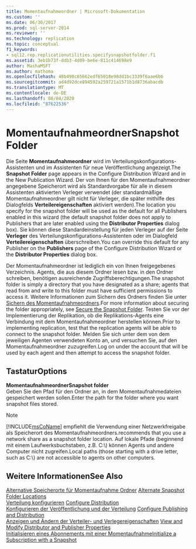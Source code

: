 ```yaml
---
title: Momentaufnahmeordner | Microsoft-Dokumentation
ms.custom: ''
ms.date: 06/30/2017
ms.prod: sql-server-2014
ms.reviewer: ''
ms.technology: replication
ms.topic: conceptual
f1_keywords:
- sql12.rep.replicationutilities.specifysnapshotfolder.f1
ms.assetid: 3eb1b73f-ddb3-4d09-be6e-811c414698e9
author: MashaMSFT
ms.author: mathoma
ms.openlocfilehash: 48b490c65662edf65018e98dd1bc3339f6aae6b6
ms.sourcegitcommit: ad4d92dce894592a259721a1571b1d8736abacdb
ms.translationtype: MT
ms.contentlocale: de-DE
ms.lasthandoff: 08/04/2020
ms.locfileid: "87622536"
---
```

# <a name="snapshot-folder"></a><span data-ttu-id="f5c04-102">Momentaufnahmeordner</span><span class="sxs-lookup"><span data-stu-id="f5c04-102">Snapshot Folder</span></span>
  <span data-ttu-id="f5c04-103">Die Seite **Momentaufnahmeordner** wird im Verteilungskonfigurations-Assistenten und im Assistenten für neue Veröffentlichung angezeigt.</span><span class="sxs-lookup"><span data-stu-id="f5c04-103">The **Snapshot Folder** page appears in the Configure Distribution Wizard and in the New Publication Wizard.</span></span> <span data-ttu-id="f5c04-104">Der von Ihnen für den Momentaufnahmeordner angegebene Speicherort wird als Standardvorgabe für alle in diesem Assistenten aktivierten Verleger verwendet (der standardmäßige Momentaufnahmeordner gilt nicht für Verleger, die später mithilfe des Dialogfelds **Verteilereigenschaften** aktiviert werden).</span><span class="sxs-lookup"><span data-stu-id="f5c04-104">The location you specify for the snapshot folder will be used as the default for all Publishers enabled in this wizard (the default snapshot folder does not apply to Publishers that are later enabled using the **Distributor Properties** dialog box).</span></span> <span data-ttu-id="f5c04-105">Sie können diese Standardeinstellung für jeden Verleger auf der Seite **Verleger** des Verteilungskonfigurations-Assistenten oder im Dialogfeld **Verteilereigenschaften** überschreiben.</span><span class="sxs-lookup"><span data-stu-id="f5c04-105">You can override this default for any Publisher on the **Publishers** page of the Configure Distribution Wizard or the **Distributor Properties** dialog box.</span></span>  
  
 <span data-ttu-id="f5c04-106">Der Momentaufnahmeordner ist lediglich ein von Ihnen freigegebenes Verzeichnis. Agents, die aus diesem Ordner lesen bzw. in den Ordner schreiben, benötigen ausreichende Zugriffsberechtigungen.</span><span class="sxs-lookup"><span data-stu-id="f5c04-106">The snapshot folder is simply a directory that you have designated as a share; agents that read from and write to this folder must have sufficient permissions to access it.</span></span> <span data-ttu-id="f5c04-107">Weitere Informationen zum Sichern des Ordners finden Sie unter [Sichern des Momentaufnahmeordners](security/secure-the-snapshot-folder.md).</span><span class="sxs-lookup"><span data-stu-id="f5c04-107">For more information about securing the folder appropriately, see [Secure the Snapshot Folder](security/secure-the-snapshot-folder.md).</span></span> <span data-ttu-id="f5c04-108">Testen Sie vor der Implementierung der Replikation, ob die Replikations-Agents eine Verbindung mit dem Momentaufnahmeordner herstellen können.</span><span class="sxs-lookup"><span data-stu-id="f5c04-108">Prior to implementing replication, test that the replication agents will be able to connect to the snapshot folder.</span></span> <span data-ttu-id="f5c04-109">Melden Sie sich unter dem von dem jeweiligen Agenten verwendeten Konto an, und versuchen Sie, auf den Momentaufnahmeordner zuzugreifen.</span><span class="sxs-lookup"><span data-stu-id="f5c04-109">Log on under the account that will be used by each agent and then attempt to access the snapshot folder.</span></span>  
  
## <a name="options"></a><span data-ttu-id="f5c04-110">Tastatur</span><span class="sxs-lookup"><span data-stu-id="f5c04-110">Options</span></span>  
 <span data-ttu-id="f5c04-111">**Momentaufnahmeordner**</span><span class="sxs-lookup"><span data-stu-id="f5c04-111">**Snapshot folder**</span></span>  
 <span data-ttu-id="f5c04-112">Geben Sie den Pfad für den Ordner an, in dem Momentaufnahmedateien gespeichert werden sollen.</span><span class="sxs-lookup"><span data-stu-id="f5c04-112">Enter the path for the folder where you want snapshot files stored.</span></span>  
  
> [!NOTE]  
>  [!INCLUDE[msCoName](../../includes/msconame-md.md)] <span data-ttu-id="f5c04-113">empfiehlt die Verwendung einer Netzwerkfreigabe als Speicherort des Momentaufnahmeordners.</span><span class="sxs-lookup"><span data-stu-id="f5c04-113">recommends that you use a network share as a snapshot folder location.</span></span> <span data-ttu-id="f5c04-114">Auf lokale Pfade (beginnend mit einem Laufwerksbuchstaben, z.B. C:\\) können Agents und andere Computer nicht zugreifen.</span><span class="sxs-lookup"><span data-stu-id="f5c04-114">Local paths (those starting with a drive letter, such as C:\\) are not accessible to agents on other computers.</span></span>  
  
## <a name="see-also"></a><span data-ttu-id="f5c04-115">Weitere Informationen</span><span class="sxs-lookup"><span data-stu-id="f5c04-115">See Also</span></span>  
 <span data-ttu-id="f5c04-116">[Alternative Speicherorte für Momentaufnahme Ordner](alternate-snapshot-folder-locations.md) </span><span class="sxs-lookup"><span data-stu-id="f5c04-116">[Alternate Snapshot Folder Locations](alternate-snapshot-folder-locations.md) </span></span>  
 <span data-ttu-id="f5c04-117">[Verteilung konfigurieren](configure-distribution.md) </span><span class="sxs-lookup"><span data-stu-id="f5c04-117">[Configure Distribution](configure-distribution.md) </span></span>  
 <span data-ttu-id="f5c04-118">[Konfigurieren der Veröffentlichung und der Verteilung](configure-publishing-and-distribution.md) </span><span class="sxs-lookup"><span data-stu-id="f5c04-118">[Configure Publishing and Distribution](configure-publishing-and-distribution.md) </span></span>  
 <span data-ttu-id="f5c04-119">[Anzeigen und Ändern der Verteiler- und Verlegereigenschaften](view-and-modify-distributor-and-publisher-properties.md) </span><span class="sxs-lookup"><span data-stu-id="f5c04-119">[View and Modify Distributor and Publisher Properties](view-and-modify-distributor-and-publisher-properties.md) </span></span>  
 [<span data-ttu-id="f5c04-120">Initialisieren eines Abonnements mit einer Momentaufnahme</span><span class="sxs-lookup"><span data-stu-id="f5c04-120">Initialize a Subscription with a Snapshot</span></span>](initialize-a-subscription-with-a-snapshot.md)  
  
  
